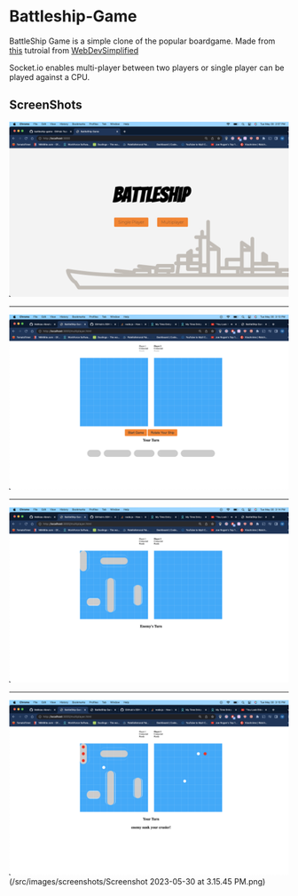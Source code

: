 # Battleship-Game
BattleShip Game is a simple clone of the popular boardgame. Made from [this](https://www.youtube.com/watch?v=G6JTM-zt-dQ&t=1s&ab_channel=WebDevSimplified) tutroial from [WebDevSimplified](https://www.youtube.com/@WebDevSimplified)
 
 Socket.io enables multi-player between two players or single player can be played against a CPU.

## ScreenShots

!["Home Page"](/src/images/screenshots/Screenshot%202023-05-30%20at%202.57.28%20PM.png)

---

!["Game Setup"](/src/images/screenshots/Screenshot%202023-05-30%20at%203.13.58%20PM.png)

---

!["User interface during game"](/src/images/screenshots/Screenshot%202023-05-30%20at%203.14.42%20PM.png)

---

!["A ship has been sunk!](/src/images/screenshots/Screenshot%202023-05-30%20at%203.15.42%20PM.png)
(/src/images/screenshots/Screenshot 2023-05-30 at 3.15.45 PM.png)

